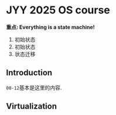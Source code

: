 # JYY 2025 OS course

**重点: Everything is a state machine!** 
1. 初始状态
1. 初始状态
3. 状态迁移

## Introduction

`00-12`基本是这里的内容. 

## Virtualization

